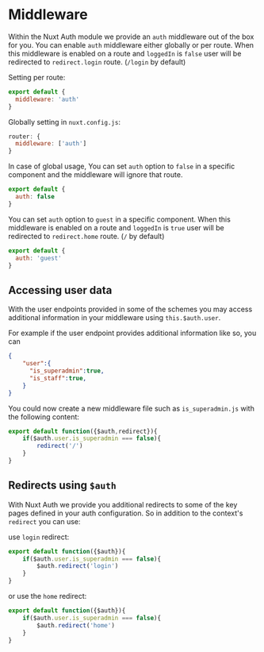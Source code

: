 # Middleware

Within the Nuxt Auth module we provide an `auth` middleware out of the box for you. You can enable `auth` middleware either globally or per route.
When this middleware is enabled on a route and `loggedIn` is `false` user will be redirected to `redirect.login` route. (`/login` by default)

Setting per route:

```js
export default {
  middleware: 'auth'
}
```

Globally setting in `nuxt.config.js`:

```js
router: {
  middleware: ['auth']
}
```

In case of global usage, You can set `auth` option to `false` in a specific component and the middleware will ignore that route.

```js
export default {
  auth: false
}
```

You can set `auth` option to `guest` in a specific component. When this middleware is enabled on a route and `loggedIn` is `true` user will be redirected to `redirect.home` route. (`/` by default)

```js
export default {
  auth: 'guest'
}
```

## Accessing user data

With the user endpoints provided in some of the schemes you may access additional information in your middleware using `this.$auth.user`.

For example if the user endpoint provides additional information like so, you can 

```json
{
    "user":{
      "is_superadmin":true,
      "is_staff":true,
    }
}
```

You could now create a new middleware file such as `is_superadmin.js` with the following content:

```js
export default function({$auth,redirect}){
    if($auth.user.is_superadmin === false){
        redirect('/')
    }
}
```

## Redirects using `$auth`

With Nuxt Auth we provide you additional redirects to some of the key pages defined in your auth configuration. So in addition to the context's `redirect` you can use:

use `login` redirect:
```js
export default function({$auth}){
    if($auth.user.is_superadmin === false){
        $auth.redirect('login')
    }
}
```
or use the `home` redirect:

```js
export default function({$auth}){
    if($auth.user.is_superadmin === false){
        $auth.redirect('home')
    }
}
```



